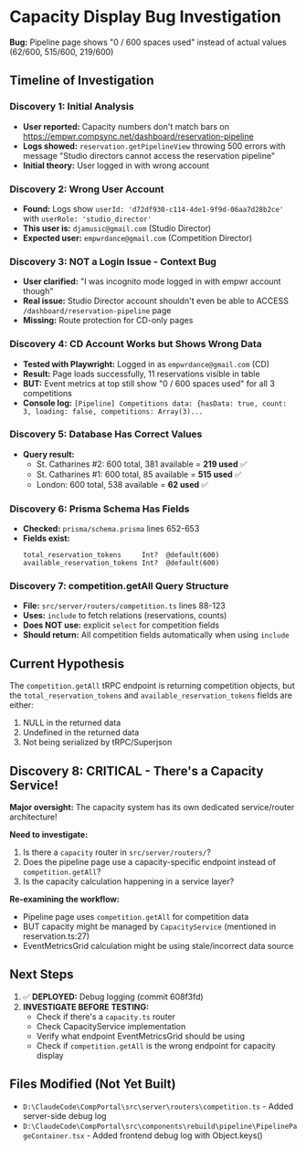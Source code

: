 # Capacity Display Bug Investigation

**Bug:** Pipeline page shows "0 / 600 spaces used" instead of actual values (62/600, 515/600, 219/600)

## Timeline of Investigation

### Discovery 1: Initial Analysis
- **User reported:** Capacity numbers don't match bars on https://empwr.compsync.net/dashboard/reservation-pipeline
- **Logs showed:** `reservation.getPipelineView` throwing 500 errors with message "Studio directors cannot access the reservation pipeline"
- **Initial theory:** User logged in with wrong account

### Discovery 2: Wrong User Account
- **Found:** Logs show `userId: 'd72df930-c114-4de1-9f9d-06aa7d28b2ce'` with `userRole: 'studio_director'`
- **This user is:** `djamusic@gmail.com` (Studio Director)
- **Expected user:** `empwrdance@gmail.com` (Competition Director)

### Discovery 3: NOT a Login Issue - Context Bug
- **User clarified:** "I was incognito mode logged in with empwr account though"
- **Real issue:** Studio Director account shouldn't even be able to ACCESS `/dashboard/reservation-pipeline` page
- **Missing:** Route protection for CD-only pages

### Discovery 4: CD Account Works but Shows Wrong Data
- **Tested with Playwright:** Logged in as `empwrdance@gmail.com` (CD)
- **Result:** Page loads successfully, 11 reservations visible in table
- **BUT:** Event metrics at top still show "0 / 600 spaces used" for all 3 competitions
- **Console log:** `[Pipeline] Competitions data: {hasData: true, count: 3, loading: false, competitions: Array(3)...`

### Discovery 5: Database Has Correct Values
- **Query result:**
  - St. Catharines #2: 600 total, 381 available = **219 used** ✅
  - St. Catharines #1: 600 total, 85 available = **515 used** ✅
  - London: 600 total, 538 available = **62 used** ✅

### Discovery 6: Prisma Schema Has Fields
- **Checked:** `prisma/schema.prisma` lines 652-653
- **Fields exist:**
  ```prisma
  total_reservation_tokens     Int?  @default(600)
  available_reservation_tokens Int?  @default(600)
  ```

### Discovery 7: competition.getAll Query Structure
- **File:** `src/server/routers/competition.ts` lines 88-123
- **Uses:** `include` to fetch relations (reservations, counts)
- **Does NOT use:** explicit `select` for competition fields
- **Should return:** All competition fields automatically when using `include`

## Current Hypothesis

The `competition.getAll` tRPC endpoint is returning competition objects, but the `total_reservation_tokens` and `available_reservation_tokens` fields are either:
1. NULL in the returned data
2. Undefined in the returned data
3. Not being serialized by tRPC/Superjson

## Discovery 8: CRITICAL - There's a Capacity Service!

**Major oversight:** The capacity system has its own dedicated service/router architecture!

**Need to investigate:**
1. Is there a `capacity` router in `src/server/routers/`?
2. Does the pipeline page use a capacity-specific endpoint instead of `competition.getAll`?
3. Is the capacity calculation happening in a service layer?

**Re-examining the workflow:**
- Pipeline page uses `competition.getAll` for competition data
- BUT capacity might be managed by `CapacityService` (mentioned in reservation.ts:27)
- EventMetricsGrid calculation might be using stale/incorrect data source

## Next Steps

1. ✅ **DEPLOYED:** Debug logging (commit 608f3fd)
2. **INVESTIGATE BEFORE TESTING:**
   - Check if there's a `capacity.ts` router
   - Check CapacityService implementation
   - Verify what endpoint EventMetricsGrid should be using
   - Check if `competition.getAll` is the wrong endpoint for capacity display

## Files Modified (Not Yet Built)
- `D:\ClaudeCode\CompPortal\src\server\routers\competition.ts` - Added server-side debug log
- `D:\ClaudeCode\CompPortal\src\components\rebuild\pipeline\PipelinePageContainer.tsx` - Added frontend debug log with Object.keys()
